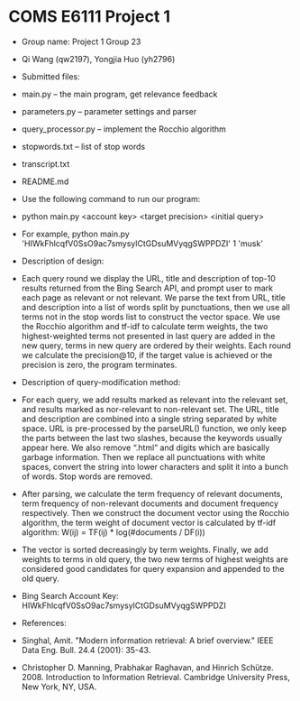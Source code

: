 # COMS E6111 Project 1
* Group name: Project 1 Group 23
 * Qi Wang (qw2197), Yongjia Huo (yh2796)

* Submitted files:
 * main.py – the main program, get relevance feedback
 * parameters.py – parameter settings and parser
 * query_processor.py – implement the Rocchio algorithm
 * stopwords.txt – list of stop words
 * transcript.txt
 * README.md

* Use the following command to run our program:
 * python main.py &lt;account key&gt; &lt;target precision&gt; &lt;initial query&gt;
 * For example, python main.py 'HIWkFhlcqfV0SsO9ac7smysylCtGDsuMVyqgSWPPDZI' 1 'musk'

* Description of design:
 * Each query round we display the URL, title and description of top-10 results returned from the Bing Search API, and prompt user to mark each page as relevant or not relevant. We parse the text from URL, title and description into a list of words split by punctuations, then we use all terms not in the stop words list to construct the vector space. We use the Rocchio algorithm and tf-idf to calculate term weights, the two highest-weighted terms not presented in last query are added in the new query, terms in new query are ordered by their weights. Each round we calculate the precision@10, if the target value is achieved or the precision is zero, the program terminates.

* Description of query-modification method:
 * For each query, we add results marked as relevant into the relevant set, and results marked as nor-relevant to non-relevant set. The URL, title and description are combined into a single string separated by white space. URL is pre-processed by the parseURL() function, we only keep the parts between the last two slashes, because the keywords usually appear here. We also remove “.html” and digits which are basically garbage information. Then we replace all punctuations with white spaces, convert the string into lower characters and split it into a bunch of words. Stop words are removed.

 * After parsing, we calculate the term frequency of relevant documents, term frequency of non-relevant documents and document frequency respectively. Then we construct the document vector using the Rocchio algorithm, the term weight of document vector is calculated by tf-idf algorithm: W(ij) = TF(ij) * log(#documents / DF(i))

 * The vector is sorted decreasingly by term weights. Finally, we add weights to terms in old query, the two new terms of highest weights are considered good candidates for query expansion and appended to the old query.

* Bing Search Account Key: HIWkFhlcqfV0SsO9ac7smysylCtGDsuMVyqgSWPPDZI

* References:
 * Singhal, Amit. "Modern information retrieval: A brief overview." IEEE Data Eng. Bull. 24.4 (2001): 35-43.
 * Christopher D. Manning, Prabhakar Raghavan, and Hinrich Schütze. 2008. Introduction to Information Retrieval. Cambridge University Press, New York, NY, USA.


